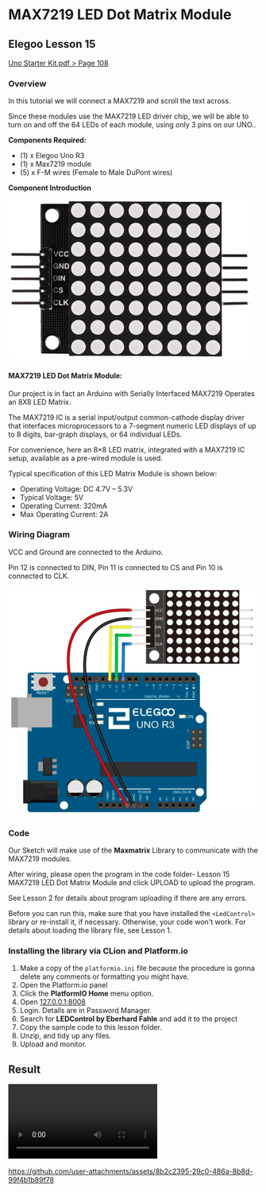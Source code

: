 # MAX7219 LED Dot Matrix Module

## Elegoo Lesson 15

[Uno Starter Kit.pdf > Page 108](../../docs/UNO%20Starter%20Kit.pdf)

### Overview

In this tutorial we will connect a MAX7219 and scroll the text across.

Since these modules use the MAX7219 LED driver chip, we will be able to turn on and off the 64 LEDs of each module, using only 3 pins on our UNO..

**Components Required:**

* (1) x Elegoo Uno R3
* (1) x Max7219 module
* (5) x F-M wires (Female to Male DuPont wires)

**Component Introduction**

![MAX7219 LED Dot Matrix Module](matrix_1.png)

#### MAX7219 LED Dot Matrix Module:

Our project is in fact an Arduino with Serially Interfaced MAX7219 Operates an 8X8 LED Matrix.

The MAX7219 IC is a serial input/output common-cathode display driver that interfaces microprocessors to a 7-segment numeric LED displays of up to 8 digits, bar-graph displays, or 64 individual LEDs.

For convenience, here an 8×8 LED matrix, integrated with a MAX7219 IC setup, available as a pre-wired module is used.

Typical specification of this LED Matrix Module is shown below:

* Operating Voltage: DC 4.7V – 5.3V
* Typical Voltage: 5V
* Operating Current: 320mA
* Max Operating Current: 2A

### Wiring Diagram

VCC and Ground are connected to the Arduino.

Pin 12 is connected to DIN, Pin 11 is connected to CS and Pin 10 is connected to CLK.

![ir_sensor wiring diagram](matrix_2.png)

### Code

Our Sketch will make use of the **Maxmatrix** Library to communicate with the MAX7219 modules.

After wiring, please open the program in the code folder- Lesson 15 MAX7219 LED Dot Matrix Module and click UPLOAD to upload the program.

See Lesson 2 for details about program uploading if there are any errors.

Before you can run this, make sure that you have installed the `<LedControl>` library or re-install it, if necessary. Otherwise, your code won't work.
For details about loading the library file, see Lesson 1.

### Installing the library via CLion and Platform.io

1. Make a copy of the `platformio.ini` file because the procedure is gonna delete any comments or formatting you might have.
2. Open the Platform.io panel
3. Click the **PlatformIO Home** menu option.
4. Open [127.0.0.1:8008](http://127.0.0.1:8008)
5. Login. Details are in Password Manager.
6. Search for **LEDControl by Eberhard Fahle** and add it to the project
7. Copy the sample code to  this lesson folder.
8. Unzip, and tidy up any files.
9. Upload and monitor.

## Result

![proof](matrix.mp4)

https://github.com/user-attachments/assets/8b2c2395-29c0-486a-8b8d-99f4b1b89f78
